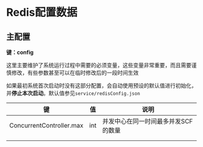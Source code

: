 # Redis配置数据

## 主配置

**键：config**

这里主要维护了系统运行过程中需要的必须变量，这些变量非常重要，而且需要谨慎修改，有些参数甚至可以在临时修改后的一段时间生效

如果最初系统首次启动时没有这部分配置，会自动使用预设的默认值进行初始化，并**停止本次启动**。默认值参见`service/redisConfig.json`

| 键                       | 值   | 说明                                |
| ------------------------ | ---- | ----------------------------------- |
| ConcurrentController.max | int  | 并发中心在同一时间最多并发SCF的数量 |
|                          |      |                                     |
|                          |      |                                     |

